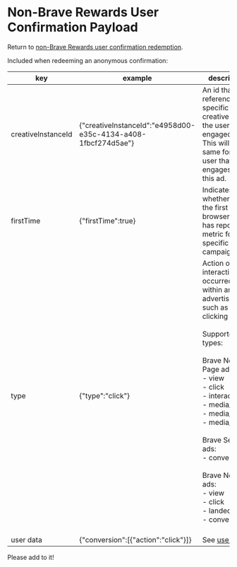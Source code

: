 # Non-Brave Rewards User Confirmation Payload

Return to [non-Brave Rewards user confirmation redemption](../../utility/redeem_confirmation/non_reward/README.md).

Included when redeeming an anonymous confirmation:

| key  | example  | description  |
| ---  | ---  | ---  |
| creativeInstanceId  | {"creativeInstanceId":"e4958d00-e35c-4134-a408-1fbcf274d5ae"}  | An id that references the specific ad creative that the user engaged with. This will be the same for any user that engages with this ad.  |
| firstTime  | {"firstTime":true}  | Indicates whether this is the first time a browser profile has reported a metric for a specific campaign.  |
| type  | {"type":"click"}  | Action or interaction that occurred within an advertisement, such as a user clicking the ad.<br><br>Supported types:<br><br>Brave New Tab Page ads:<br>- view<br>- click<br>- interaction<br>- media_play<br>- media_25<br>- media_100<br><br>Brave Search ads:<br>- conversion<br><br>Brave News ads:<br>- view<br>- click<br>- landed<br>- conversion &nbsp;&nbsp;&nbsp;&nbsp;&nbsp;&nbsp;&nbsp;&nbsp;&nbsp;&nbsp;&nbsp;&nbsp;&nbsp;&nbsp;&nbsp;&nbsp;&nbsp;&nbsp;&nbsp;&nbsp;&nbsp;&nbsp;&nbsp;&nbsp;&nbsp;&nbsp;&nbsp;  |
| user data  | {"conversion":[{"action":"click"}]}  | See [user data](../../user_data/README.md#non-brave-rewards-user).  |

Please add to it!
